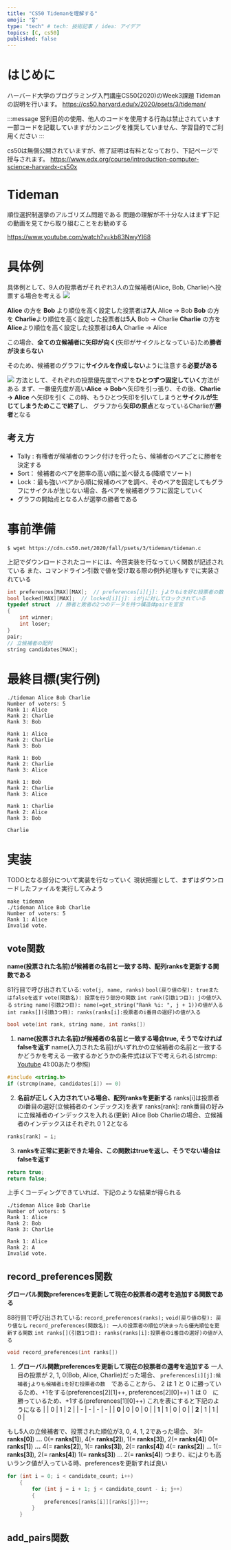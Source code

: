 ```yaml
---
title: "CS50 Tidemanを理解する"
emoji: "🎖"
type: "tech" # tech: 技術記事 / idea: アイデア
topics: [C, cs50]
published: false
---
```


# はじめに

ハーバード大学のプログラミング入門講座CS50(2020)のWeek3課題 Tidemanの説明を行います。
https://cs50.harvard.edu/x/2020/psets/3/tideman/

:::message
営利目的の使用、他人のコードを使用する行為は禁止されています
一部コードを記載していますがカンニングを推奨していません、学習目的でご利用ください
:::

cs50は無償公開されていますが、修了証明は有料となっており、下記ページで授与されます。
https://www.edx.org/course/introduction-computer-science-harvardx-cs50x



# Tideman
順位選択制選挙のアルゴリズム問題である
問題の理解が不十分な人はまず下記の動画を見てから取り組むことをお勧めする

https://www.youtube.com/watch?v=kb83NwyYI68

# 具体例

具体例として、9人の投票者がそれぞれ3人の立候補者(Alice, Bob, Charlie)へ投票する場合を考える
![](https://cs50.harvard.edu/x/2020/psets/3/no_condorcet_1.png)

**Alice** の方を **Bob** より順位を高く設定した投票者は**7人**      Alice -> Bob
**Bob** の方を **Charlie**より順位を高く設定した投票者は**5人**     Bob -> Charlie
**Charlie** の方を **Alice**より順位を高く設定した投票者は**6人**   Charlie -> Alice

この場合、**全ての立候補者に矢印が向く**(矢印がサイクルとなっている)ため**勝者が決まらない**

そのため、候補者のグラフに**サイクルを作成しない**ように注意する**必要がある**

![](https://cs50.harvard.edu/x/2021/psets/3/lockin.png)
方法として、それぞれの投票優先度でペアを**ひとつずつ固定していく**方法がある
まず、一番優先度が高い**Alice -> Bob**へ矢印を引っ張り、その後、**Charlie -> Alice** へ矢印を引く
この時、もうひとつ矢印を引いてしまうと**サイクルが生じてしまうためここで終了**し、
グラフから**矢印の原点**となっているCharlieが**勝者**となる

## 考え方
* Tally : 有権者が候補者のランク付けを行ったら、候補者のペアごとに勝者を決定する
* Sort： 候補者のペアを勝率の高い順に並べ替える(降順でソート)
* Lock：最も強いペアから順に候補のペアを調べ、そのペアを固定してもグラフにサイクルが生じない場合、各ペアを候補者グラフに固定していく
* グラフの開始点となる人が選挙の勝者である

# 事前準備
```
$ wget https://cdn.cs50.net/2020/fall/psets/3/tideman/tideman.c
```
上記でダウンロードされたコードには、今回実装を行なっていく関数が記述されている
また、コマンドライン引数で値を受け取る際の例外処理もすでに実装されている

```c
int preferences[MAX][MAX];  // preferences[i][j]: jよりもiを好む投票者の数
bool locked[MAX][MAX];  // locked[i][j]: iがjに対してロックされている
typedef struct  // 勝者と敗者の2つのデータを持つ構造体pairを宣言
{
    int winner;
    int loser;
}
pair;
// 立候補者の配列
string candidates[MAX];
```

# 最終目標(実行例)
```diff: 実行例
./tideman Alice Bob Charlie
Number of voters: 5
Rank 1: Alice
Rank 2: Charlie
Rank 3: Bob

Rank 1: Alice
Rank 2: Charlie
Rank 3: Bob

Rank 1: Bob
Rank 2: Charlie
Rank 3: Alice

Rank 1: Bob
Rank 2: Charlie
Rank 3: Alice

Rank 1: Charlie
Rank 2: Alice
Rank 3: Bob

Charlie
```

# 実装
TODOとなる部分について実装を行なっていく
現状把握として、まずはダウンロードしたファイルを実行してみよう
```diff: 実行例
make tideman
./tideman Alice Bob Charlie
Number of voters: 5
Rank 1: Alice
Invalid vote.
```

## vote関数
**name(投票された名前)が候補者の名前と一致する時、配列ranksを更新する関数である**

81行目で呼び出されている: ```vote(j, name, ranks)```
```bool(戻り値の型): trueまたはfalseを返す```
```vote(関数名): 投票を行う部分の関数```
```int rank(引数1つ目): jの値が入る```
```string name(引数2つ目): name(=get_string("Rank %i: ", j + 1))の値が入る```
```int ranks[](引数3つ目): ranks(ranks[i]:投票者のi番目の選好)の値が入る```

```c
bool vote(int rank, string name, int ranks[])
```

1. **name(投票された名前)が候補者の名前と一致する場合true, そうでなければfalseを返す**
name(入力された名前)がいずれかの立候補者の名前と一致するかどうかを考える
一致するかどうかの条件式は以下で考えられる(strcmp: [Youtube](https://youtu.be/gR6nycuZKlM) 41:00あたり参照)
```c
#include <string.h>
if (strcmp(name, candidates[i]) == 0)
```

2. **名前が正しく入力されている場合、配列ranksを更新する**
ranks[i]は投票者のi番目の選好(立候補者のインデックス)を表す
ranks[rank]: rank番目の好みに立候補者のインデックスを入れる(更新)
Alice Bob Charlieの場合、立候補者のインデックスはそれぞれ 0 1 2となる
```c
ranks[rank] = i;
```

3. **ranksを正常に更新できた場合、この関数はtrueを返し、そうでない場合はfalseを返す**
```c
return true;
return false;
```

上手くコーディングできていれば、下記のような結果が得られる

```diff: 実行例
./tideman Alice Bob Charlie
Number of voters: 5
Rank 1: Alice
Rank 2: Bob
Rank 3: Charlie

Rank 1: Alice
Rank 2: A
Invalid vote.
```

## record_preferences関数
**グローバル関数preferencesを更新して現在の投票者の選考を追加する関数である**

88行目で呼び出されている: ```record_preferences(ranks);```
```void(戻り値の型): 戻り値なし```
```record_preferences(関数名): 一人の投票者の順位が決まったら優先順位を更新する関数```
```int ranks[](引数1つ目): ranks(ranks[i]:投票者のi番目の選好)の値が入る```

```c
void record_preferences(int ranks[])
```

1. **グローバル関数preferencesを更新して現在の投票者の選考を追加する**
一人目の投票が 2, 1, 0(Bob, Alice, Charlie)だった場合、
```preferences[i][j]:候補者jよりも候補者iを好む投票者の数```　であることから、
2 は 1 と 0 に勝っているため、+1をする(preferences[2][1]++, preferences[2][0]++)
1 は 0　に勝っているため、+1する(preferences[1][0]++)
これを表にすると下記のようになる
    |   | 0 | 1 | 2 |
    | - | - | - | - |
    | **0** | 0 | 0 | 0 |
    | **1** | 1 | 0 | 0 |
    | **2** | 1 | 1 | 0 |

もし5人の立候補者で、投票された順位が3, 0, 4, 1, 2であった場合、
3(= **ranks[0]**) **...** 0(= **ranks[1]**), 4(= **ranks[2]**), 1(= **ranks[3]**), 2(= **ranks[4]**)
0(= **ranks[1]**) **...** 4(= **ranks[2]**), 1(= **ranks[3]**), 2(= **ranks[4]**)
4(= **ranks[2]**) ... 1(= **ranks[3]**), 2(= r**anks[4]**)
1(= **ranks[3]**) ... 2(= **ranks[4]**)
つまり、iにjよりも高いランク値が入っている時、preferencesを更新すれば良い
```c
for (int i = 0; i < candidate_count; i++)
    {
        for (int j = i + 1; j < candidate_count - i; j++)
        {
            preferences[ranks[i]][ranks[j]]++;
        }
    }
```

## add_pairs関数




